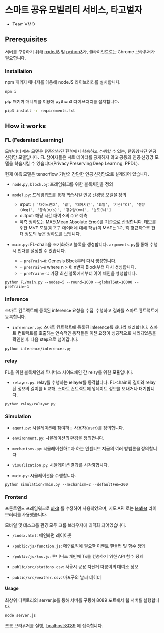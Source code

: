 # 스마트 공유 모빌리티 서비스, 타고벌자

* Team VMO

## Prerequisites

서버를 구동하기 위해 [nodeJS](https://nodejs.org/en/download/) 및 [python3](https://www.python.org/downloads/)가, 클라이언트로는 Chrome 브라우저가 필요합니다.

### Installation

npm 패키지 매니저를 이용해 nodeJS 라이브러리를 설치합니다.

```bash
npm i
```

pip 패키지 매니저를 이용해 python3 라이브러리를 설치합니다.

```bash
pip3 install -r requirements.txt
```

## How it works

### FL (Federated Learning)

모빌리티 예측 모델을 탈중앙화된 환경에서 학습하고 수행할 수 있는, 탈중앙하된 인공신경망 모델입니다. FL 참여자들은 서로 데이터를 공개하지 않고 공통의 인공 신경망 모델을 학습시킬 수 있습니다(Privacy Preserving Deep Learning, PPDL).

현재 예측 모델은 tensorflow 기반의 간단한 인공 신경망으로 설계되어 있습니다.

- `node.py`, `block.py`: 프레임워크를 위한 블록체인을 정의

- `model.py`: 프레임워크를 통해 학습시킬 인공 신경망 모델을 정의
  - input: `[ '대여소번호', '월', '대여시간', '요일', '기온(°C)', '풍향(deg)', '풍속(m/s)', '강수량(mm)', '습도(%)']` 
  - output: 해당 시간 대여소의 수요 예측
  - 예측 정확도는 MAE(Mean Absolute Error)를 기준으로 산정합니다. 데모를 위한 MVP 모델(마포구 데이터에 대해 학습)의 MAE는 1.2, 즉 평균적으로 한 대 정도의 높은 정확도를 보입니다.
  
- `main.py`: FL-chain을 초기화하고 블록을 생성합니다. `arguments.py`를 통해 수행 시 인자를 설정할 수 있습니다.
  - `--preTrain=0`: Genesis Block부터 다시 생성합니다.
  - `--preTrain=n` where n > 0: n번째 Block부터 다시 생성합니다.
  - `--preTrain=-1`: 가장 최신 블록에서부터 이어 체인을 형성합니다.
  
```
python FL/main.py --nodes=5 --round=1000 --globalSet=10000 --preTrain=-1
```

### inference

스마트 컨트랙트에 등록된 inference 요청을 수집, 수행하고 결과를 스마트 컨트랙트에 등록합니다.

- `inferencer.py`: 스마트 컨트랙트에 등록된 inference를 하나씩 처리합니다. 스마트 컨트랙트를 호출하는 연속적인 동작들은 이전 요청이 성공적으로 처리되었음을 확인한 후 다음 step으로 넘어갑니다.

```
python inference/inferencer.py
```

### relay

FL을 위한 블록체인과 루니버스 사이드체인 간 relay를 위한 모듈입니다.

- `relayer.py`: relay를 수행하는 relayer를 동작합니다. FL-chain의 길이와 relay 된 정보의 길이를 비교해, 스마트 컨트랙트에 업데이트 정보를 보내거나 대기합니다.

```
python relay/relayer.py
```

### Simulation

- `agent.py`: 시뮬레이션에 참여하는 사용자(user)를 정의합니다.

- `environment.py`: 시뮬레이션의 환경을 정의합니다.

- `mechanisms.py`: 시뮬레이션하고자 하는 인센티브 지급의 여러 방법론을 정의합니다.

- `visualization.py`: 시뮬레이션 결과를 시각화합니다.

- `main.py`: 시뮬레이션을 수행합니다.

```
python simulation/main.py --mechanism=2 --defaultFee=200
```

### Frontend

프론트엔드 프레임워크로 [uikit](https://getuikit.com) 를 수정하여 사용하였으며, 지도 API 로는 [leaflet](https://leafletjs.com) 라이브러리를 사용했습니다. 

모바일 및 데스크톱 환경 모두 크롬 브라우저에 최적화 되어있습니다.

- `/index.html`: 메인화면 레이아웃

- `/public/js/function.js`: 메인로직에 필요한 이벤트 핸들러 및 함수 정의

- `/public/js/txs.js`: 루니버스 체인에 Tx를 전송하기 위한 API 함수 정의

- `public/src/stations.csv`: 서울시 공용 자전거 따릉이의 대여소 정보

- `public/src/weather.csv`: 마포구의 날씨 데이터


#### Usage

최상위 디렉토리의 server.js를 통해 서버를 구동해 8089 포트에서 웹 서버를 실행합니다.

```bash
node server.js
```

크롬 브라우저를 실행, [localhost:8089](http://localhost:8089) 에 접속합니다.
